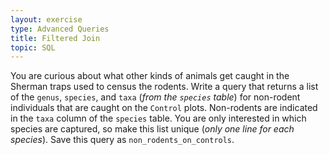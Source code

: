 ```yaml
---
layout: exercise
type: Advanced Queries
title: Filtered Join
topic: SQL
---
```


You are curious about what other kinds of animals get caught in the Sherman
traps used to census the rodents. Write a query that returns a list of the
`genus`, `species`, and `taxa` (*from the `species` table*) for non-rodent
individuals that are caught on the `Control` plots. Non-rodents are indicated in
the `taxa` column of the `species` table. You are only interested in which
species are captured, so make this list unique (*only one line for each
species*). Save this query as `non_rodents_on_controls`.
